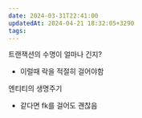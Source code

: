 ```yaml
---
date: 2024-03-31T22:41:00
updatedAt: 2024-04-21 18:32:05+3290
tags: 
---
```

트랜잭션의 수명이 얼마나 긴지?
- 이럴때 락을 적절히 걸어야함

엔티티의 생명주기
- 같다면 fk를 걸어도 괜찮음